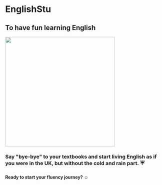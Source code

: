 # EnglishStu 
## To have fun learning English

<img src="https://camo.githubusercontent.com/3b7c592ede97b6138ffd4b1cc1541c2f3b11fd39/687474703a2f2f33312e6d656469612e74756d626c722e636f6d2f31376665613932306666333665663466356238373764353231366137616164392f74756d626c725f6d6f39786a65387a5a34317163626975666f315f313238302e676966" height="350px" width ="350px">

### Say "bye-bye" to your textbooks and start living English as if you were in the UK, but without the cold and rain part. ☔️

#### Ready to start your fluency journey? ☺
